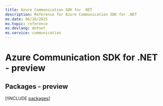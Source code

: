 ```yaml
---
title: Azure Communication SDK for .NET
description: Reference for Azure Communication SDK for .NET
ms.date: 06/16/2025
ms.topic: reference
ms.devlang: dotnet
ms.service: communication
---
```

# Azure Communication SDK for .NET - preview
## Packages - preview
[!INCLUDE [packages](communication-index.md)]